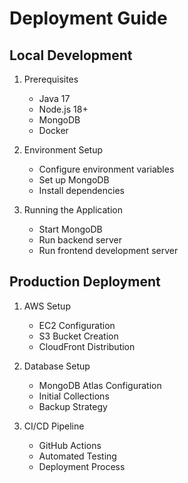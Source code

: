 # Deployment Guide

## Local Development

1. Prerequisites
   - Java 17
   - Node.js 18+
   - MongoDB
   - Docker

2. Environment Setup
   - Configure environment variables
   - Set up MongoDB
   - Install dependencies

3. Running the Application
   - Start MongoDB
   - Run backend server
   - Run frontend development server

## Production Deployment

1. AWS Setup
   - EC2 Configuration
   - S3 Bucket Creation
   - CloudFront Distribution

2. Database Setup
   - MongoDB Atlas Configuration
   - Initial Collections
   - Backup Strategy

3. CI/CD Pipeline
   - GitHub Actions
   - Automated Testing
   - Deployment Process
